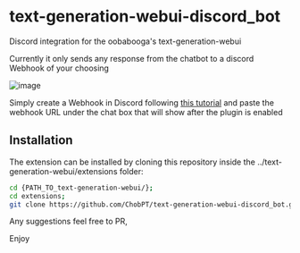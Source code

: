 # text-generation-webui-discord_bot

Discord integration for the oobabooga's text-generation-webui

Currently it only sends any response from the chatbot to a discord Webhook of your choosing

![image](https://user-images.githubusercontent.com/45816945/234896222-532ef597-3e26-48cc-8af2-7df33d471e1b.png)

Simply create a Webhook in Discord following [this tutorial]([url](https://support.discord.com/hc/en-us/articles/228383668-Intro-to-Webhooks)) and paste the webhook URL  under the chat box that will show after the plugin is enabled



## Installation
The extension can be installed by cloning this repository inside the ../text-generation-webui/extensions folder:

```bash 
cd {PATH_TO_text-generation-webui/};
cd extensions;
git clone https://github.com/ChobPT/text-generation-webui-discord_bot.git discord_bot
``` 

Any suggestions feel free to PR, 

Enjoy

